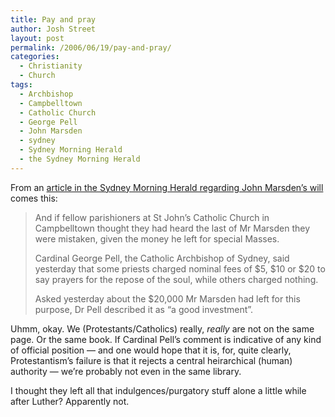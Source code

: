 ```yaml
---
title: Pay and pray
author: Josh Street
layout: post
permalink: /2006/06/19/pay-and-pray/
categories:
  - Christianity
  - Church
tags:
  - Archbishop
  - Campbelltown
  - Catholic Church
  - George Pell
  - John Marsden
  - sydney
  - Sydney Morning Herald
  - the Sydney Morning Herald
---
```

From an [article in the Sydney Morning Herald regarding John Marsden&#8217;s will][1] comes this:

> And if fellow parishioners at St John&#8217;s Catholic Church in Campbelltown thought they had heard the last of Mr Marsden they were mistaken, given the money he left for special Masses.
> 
> Cardinal George Pell, the Catholic Archbishop of Sydney, said yesterday that some priests charged nominal fees of $5, $10 or $20 to say prayers for the repose of the soul, while others charged nothing.
> 
> Asked yesterday about the $20,000 Mr Marsden had left for this purpose, Dr Pell described it as &#8220;a good investment&#8221;.

Uhmm, okay. We (Protestants/Catholics) really, *really* are not on the same page. Or the same book. If Cardinal Pell&#8217;s comment is indicative of any kind of official position &#8212; and one would hope that it is, for, quite clearly, Protestantism&#8217;s failure is that it rejects a central heirarchical (human) authority &#8212; we&#8217;re probably not even in the same library.

I thought they left all that indulgences/purgatory stuff alone a little while after Luther? Apparently not.

 [1]: http://www.smh.com.au/news/national/marsden-has-a-final-word/2006/06/18/1150569211533.html